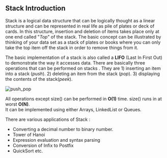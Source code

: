 ## Stack Introduction

Stack is a logical data structure that can be logically thought as a linear structure and can be represented in real life as pile of plates or deck of cards. In this structure, insertion and deletion of items takes place only at one end called "_Top_" of the stack. The basic concept can be illustrated by thinking of your data set as a stack of plates or books where you can only take the top item off the stack in order to remove things from it.

The basic implementation of a stack is also called a **LIFO** (Last In First Out) to demonstrate the way it accesses data. There are basically three operations that can be performed on stacks . They are 1) inserting an item into a stack (_push_). 2) deleting an item from the stack (_pop_). 3) displaying the contents of the stack(_peek_).   

![push_pop](https://cloud.githubusercontent.com/assets/3439029/22179613/b78d8fd2-e00d-11e6-9f38-63628ad02f16.png)

All operations except size() can be performed in **O(1)** time. size() runs in at worst **O(N)**.  
It can be implemented using either Arrays, LinkedList or Queues.

There are various applications of Stack :  
- Converting a decimal number to binary number.
- Tower of Hanoi
- Expression evaluation and syntax parsing
- Conversion of Infix to Postfix
- QuickSort etc.
